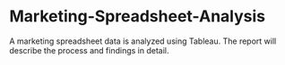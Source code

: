 # Marketing-Spreadsheet-Analysis
A marketing spreadsheet data is analyzed using Tableau. The report will describe the process and findings in detail.
